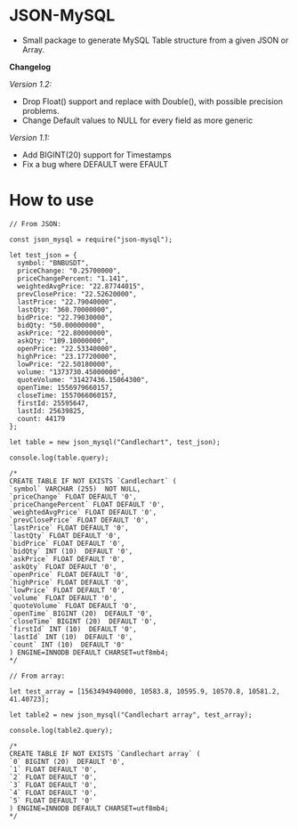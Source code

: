 # JSON-MySQL

- Small package to generate MySQL Table structure from a given JSON or Array. 

**Changelog**

*Version 1.2:*
- Drop Float() support and replace with Double(), with possible precision problems.
- Change Default values to NULL for every field as more generic

*Version 1.1:* 
- Add BIGINT(20) support for Timestamps
- Fix a bug where DEFAULT were EFAULT

# How to use

```
// From JSON:

const json_mysql = require("json-mysql");

let test_json = {
  symbol: "BNBUSDT",
  priceChange: "0.25700000",
  priceChangePercent: "1.141",
  weightedAvgPrice: "22.87744015",
  prevClosePrice: "22.52620000",
  lastPrice: "22.79040000",
  lastQty: "360.70000000",
  bidPrice: "22.79030000",
  bidQty: "50.00000000",
  askPrice: "22.80000000",
  askQty: "109.10000000",
  openPrice: "22.53340000",
  highPrice: "23.17720000",
  lowPrice: "22.50180000",
  volume: "1373730.45000000",
  quoteVolume: "31427436.15064300",
  openTime: 1556979660157,
  closeTime: 1557066060157,
  firstId: 25595647,
  lastId: 25639825,
  count: 44179
};

let table = new json_mysql("Candlechart", test_json);

console.log(table.query);

/*
CREATE TABLE IF NOT EXISTS `Candlechart` (
`symbol` VARCHAR (255)  NOT NULL,
`priceChange` FLOAT DEFAULT '0',
`priceChangePercent` FLOAT DEFAULT '0',
`weightedAvgPrice` FLOAT DEFAULT '0',
`prevClosePrice` FLOAT DEFAULT '0',
`lastPrice` FLOAT DEFAULT '0',
`lastQty` FLOAT DEFAULT '0',
`bidPrice` FLOAT DEFAULT '0',
`bidQty` INT (10)  DEFAULT '0',
`askPrice` FLOAT DEFAULT '0',
`askQty` FLOAT DEFAULT '0',
`openPrice` FLOAT DEFAULT '0',
`highPrice` FLOAT DEFAULT '0',
`lowPrice` FLOAT DEFAULT '0',
`volume` FLOAT DEFAULT '0',
`quoteVolume` FLOAT DEFAULT '0',
`openTime` BIGINT (20)  DEFAULT '0',
`closeTime` BIGINT (20)  DEFAULT '0',
`firstId` INT (10)  DEFAULT '0',
`lastId` INT (10)  DEFAULT '0',
`count` INT (10)  DEFAULT '0'
) ENGINE=INNODB DEFAULT CHARSET=utf8mb4;
*/

// From array:

let test_array = [1563494940000, 10583.8, 10595.9, 10570.8, 10581.2, 41.40723];

let table2 = new json_mysql("Candlechart array", test_array);

console.log(table2.query);

/*
CREATE TABLE IF NOT EXISTS `Candlechart array` (
`0` BIGINT (20)  DEFAULT '0',
`1` FLOAT DEFAULT '0',
`2` FLOAT DEFAULT '0',
`3` FLOAT DEFAULT '0',
`4` FLOAT DEFAULT '0',
`5` FLOAT DEFAULT '0'
) ENGINE=INNODB DEFAULT CHARSET=utf8mb4;
*/


```
